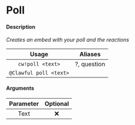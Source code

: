 # Poll

#### Description

_Creates an embed with your poll and the reactions_

| Usage | Aliases |
| :---: | :---: |
| `cw!poll <text>` | ?, question |
| `@Clawful poll <text>` |  |

#### Arguments

| Parameter | Optional |
| :---: | :---: |
| Text | ❌ |

